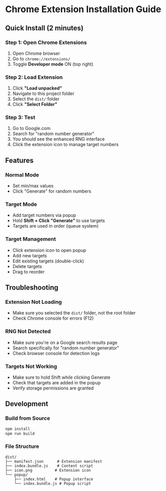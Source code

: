 # Chrome Extension Installation Guide

## Quick Install (2 minutes)

### Step 1: Open Chrome Extensions
1. Open Chrome browser
2. Go to `chrome://extensions/`
3. Toggle **Developer mode** ON (top right)

### Step 2: Load Extension
1. Click **"Load unpacked"**
2. Navigate to this project folder
3. Select the `dist/` folder
4. Click **"Select Folder"**

### Step 3: Test
1. Go to Google.com
2. Search for "random number generator"
3. You should see the enhanced RNG interface
4. Click the extension icon to manage target numbers

## Features

### Normal Mode
- Set min/max values
- Click "Generate" for random numbers

### Target Mode  
- Add target numbers via popup
- Hold **Shift + Click "Generate"** to use targets
- Targets are used in order (queue system)

### Target Management
- Click extension icon to open popup
- Add new targets
- Edit existing targets (double-click)
- Delete targets
- Drag to reorder

## Troubleshooting

### Extension Not Loading
- Make sure you selected the `dist/` folder, not the root folder
- Check Chrome console for errors (F12)

### RNG Not Detected
- Make sure you're on a Google search results page
- Search specifically for "random number generator"
- Check browser console for detection logs

### Targets Not Working
- Make sure to hold Shift while clicking Generate
- Check that targets are added in the popup
- Verify storage permissions are granted

## Development

### Build from Source
```bash
npm install
npm run build
```

### File Structure
```
dist/
├── manifest.json      # Extension manifest
├── index.bundle.js    # Content script
├── icon.png          # Extension icon
└── popup/
    ├── index.html    # Popup interface
    └── index.bundle.js # Popup script
```